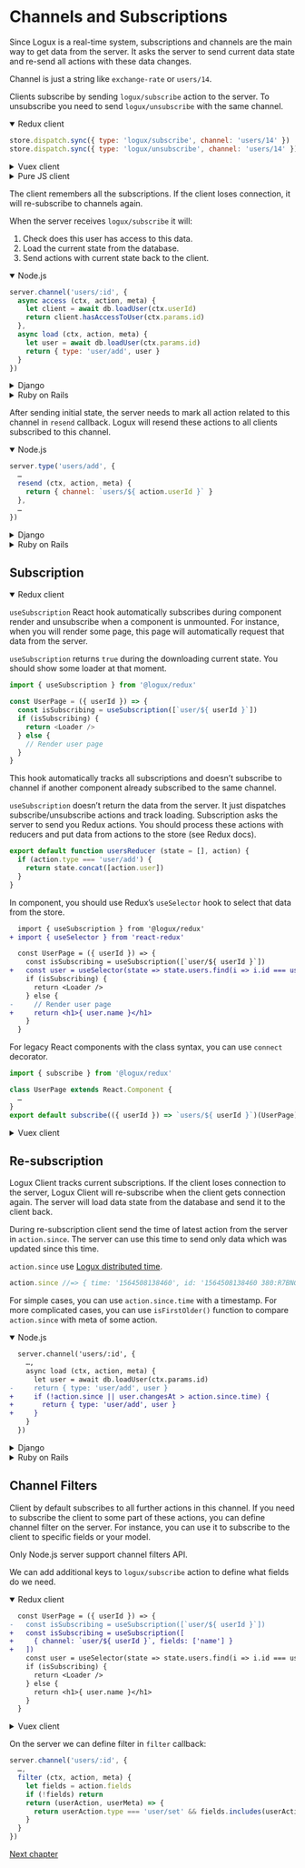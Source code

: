 
# Channels and Subscriptions

Since Logux is a real-time system, subscriptions and channels are the main way to get data from the server. It asks the server to send current data state and re-send all actions with these data changes.

Channel is just a string like `exchange-rate` or `users/14`.

Clients subscribe by sending `logux/subscribe` action to the server. To unsubscribe
you need to send `logux/unsubscribe` with the same channel.

<details open><summary>Redux client</summary>

```js
store.dispatch.sync({ type: 'logux/subscribe', channel: 'users/14' })
store.dispatch.sync({ type: 'logux/unsubscribe', channel: 'users/14' })
```

</details>
<details><summary>Vuex client</summary>

```js
store.commit.sync({ type: 'logux/subscribe', channel: 'users/14' })
store.commit.sync({ type: 'logux/unsubscribe', channel: 'users/14' })
```

</details>
<details><summary>Pure JS client</summary>

```js
client.log.add({ type: 'logux/subscribe', channel: 'users/14' }, { sync: true })
client.log.add({ type: 'logux/unsubscribe', channel: 'users/14' }, { sync: true })
```

</details>

The client remembers all the subscriptions. If the client loses connection, it will re-subscribe to channels again.

When the server receives `logux/subscribe` it will:

1. Check does this user has access to this data.
2. Load the current state from the database.
3. Send actions with current state back to the client.

<details open><summary>Node.js</summary>

```js
server.channel('users/:id', {
  async access (ctx, action, meta) {
    let client = await db.loadUser(ctx.userId)
    return client.hasAccessToUser(ctx.params.id)
  },
  async load (ctx, action, meta) {
    let user = await db.loadUser(ctx.params.id)
    return { type: 'user/add', user }
  }
})
```

</details>
<details><summary>Django</summary>

```python
class UserChannel(ChannelCommand):
    channel_pattern = r'^users/(?P<user_id>\w+)$'

    def access(self, action: Action, meta: Meta) -> bool:
        client = User.objects.get(pk=meta.user_id)
        return client.has_access_to_user(self.params['user_id'])

    def load(self, action: Action, meta: Meta):
        user = User.objects.get(pk=self.params['user_id'])
        return {'type': 'user/add', 'user': user.json()}
```

</details>
<details><summary>Ruby on Rails</summary>

```ruby
# app/logux/policies/channels/users.rb
module Policies
  module Actions
    class users < Policies::Base
      def subscribe?
        client = User.find(userId)
        id = action.channel.split('/')[1]
        return client.has_access_to_user? id
      end
    end
  end
end
```

```ruby
# app/logux/channels/users.rb
module Channels
  class Users < Logux::ChannelController
    def initial_data
      user = User.find(action.channel.split('/')[1])
      [{ type: 'user/add', user: user }]
    end
  end
end
```

</details>

After sending initial state, the server needs to mark all action related to this channel in `resend` callback. Logux will resend these actions to all clients subscribed to this channel.

<details open><summary>Node.js</summary>

```js
server.type('users/add', {
  …
  resend (ctx, action, meta) {
    return { channel: `users/${ action.userId }` }
  },
  …
})
```

</details>
<details><summary>Django</summary>

```python
class AddUserAction(ActionCommand):
    action_type = 'users/add'

    def resend(self, action: Action, meta: Optional[Meta]) -> Dict:
        return {'channels': [f'users/{action["userId"]}']}
```

</details>
<details><summary>Ruby on Rails</summary>

*Under construction. Until `resend` will be implemented in the gem.*

</details>


## Subscription

<details open><summary>Redux client</summary>

`useSubscription` React hook automatically subscribes during component render and unsubscribe when a component is unmounted. For instance, when you will render some page, this page will automatically request that data from the server.

`useSubscription` returns `true` during the downloading current state. You should show some loader at that moment.

```js
import { useSubscription } from '@logux/redux'

const UserPage = ({ userId }) => {
  const isSubscribing = useSubscription([`user/${ userId }`])
  if (isSubscribing) {
    return <Loader />
  } else {
    // Render user page
  }
}
```

This hook automatically tracks all subscriptions and doesn’t subscribe to channel if another component already subscribed to the same channel.

`useSubscription` doesn’t return the data from the server. It just dispatches subscribe/unsubscribe actions and track loading. Subscription asks the server to send you Redux actions. You should process these actions with reducers and put data from actions to the store (see Redux docs).

```js
export default function usersReducer (state = [], action) {
  if (action.type === 'user/add') {
    return state.concat([action.user])
  }
}
```

In component, you should use Redux’s `useSelector` hook to select that data from the store.

```diff
  import { useSubscription } from '@logux/redux'
+ import { useSelector } from 'react-redux'

  const UserPage = ({ userId }) => {
    const isSubscribing = useSubscription([`user/${ userId }`])
+   const user = useSelector(state => state.users.find(i => i.id === userId))
    if (isSubscribing) {
      return <Loader />
    } else {
-     // Render user page
+     return <h1>{ user.name }</h1>
    }
  }
```

For legacy React components with the class syntax, you can use `connect` decorator.

```js
import { subscribe } from '@logux/redux'

class UserPage extends React.Component {
  …
}
export default subscribe(({ userId }) => `users/${ userId }`)(UserPage)
```

</details>
<details><summary>Vuex client</summary>

Use `useSubscription` composable function or wrap template into `Subscribe` component.

`useSubscription` automatically subscribes for channels during component initialization and unsubscribe on unmounted. For instance, when you will render some page, that page will automatically request data from the server.

`useSubscription` returns `true` during loading the current state. You can use this to show the loading status.

```html
<template>
  <h1 v-if="isSubscribing">Loading</h1>
  <!-- Render user page -->
</template>

<script>
import { toRefs, computed } from 'vue'
import { useSubscription } from '@logux/vuex'

export default {
  props: ['userId'],
  setup (props) {
    let { userId } = toRefs(props)
    let channels = computed(() => [`users/${userId.value}`])
    let isSubscribing = useSubscription(channels)
    return { isSubscribing }
  }
}
</script>
```

This function automatically tracks all subscriptions and doesn’t subscribe to channel if another component already subscribed to the same channel.

`useSubscription` doesn’t receive the data from the server. It just sends `logux/subscribe` and `logux/unsubscribe` actions and tracks loading status. Subscription asks the server to send you actions. You should process these actions with Vuex mutation and put state from actions to the store (see Vuex docs).

In component, you should just return the state within a computed property as usual.

```diff
  <template>
    <h1 v-if="isSubscribing">Loading</h1>
-   <!-- Render user page -->
+   <h1 v-else>{{ user.name }}</h1>
  </template>

  <script>
  import { toRefs, computed } from 'vue'
- import { useSubscription } from '@logux/vuex'
+ import { useStore, useSubscription } from '@logux/vuex'

  export default {
    props: ['userId'],
    setup (props) {
      let { userId } = toRefs(props)
      let channels = computed(() => [`users/${userId.value}`])
      let isSubscribing = useSubscription(channels)
+
+     let store = useStore()
+     let user = computed(() => store.state.user[userId.value])
+
-     return { isSubscribing }
+     return { isSubscribing, user }
    }
  }
  </script>
```

`Subscribe` is a component with scoped slots. It takes a `channels` in its props and passes down the `isSubscribing`.

```html
<template>
  <subscribe :channels="[`user/${userId}`]" v-slot="{ isSubscribing }">
    <h1 v-if="isSubscribing">Loading</h1>
    <h1 v-else>{{ user.name }}</h1>
  </subscribe>
</template>

<script>
import { toRefs, computed } from 'vue'
import { Subscribe, useStore } from '@logux/vuex'

export default {
  components: { Subscribe },
  props: ['userId'],
  setup (props) {
    let { userId } = toRefs(props)

    let store = useStore()
    let user = computed(() => store.state.user[userId.value])

    return { userId, user }
  }
}
</script>
```
</details>


## Re-subscription

Logux Client tracks current subscriptions. If the client loses connection to the server, Logux Client will re-subscribe when the client gets connection again. The server will load data state from the database and send it to the client back.

During re-subscription client send the time of latest action from the server in `action.since`. The server can use this time to send only data which was updated since this time.

`action.since` use [Logux distributed time].

```js
action.since //=> { time: '1564508138460', id: '1564508138460 380:R7BNGAP5:px3-J3oc 0' }
```

For simple cases, you can use `action.since.time` with a timestamp. For more complicated cases, you can use `isFirstOlder()` function to compare `action.since` with meta of some action.

<details open><summary>Node.js</summary>

```diff
  server.channel('users/:id', {
    …,
    async load (ctx, action, meta) {
      let user = await db.loadUser(ctx.params.id)
-     return { type: 'user/add', user }
+     if (!action.since || user.changesAt > action.since.time) {
+       return { type: 'user/add', user }
+     }
    }
  })
```

</details>
<details><summary>Django</summary>

```python
class UserChannel(ChannelCommand):
    channel_pattern = r'^user/(?P<user_id>\w+)$'

    def load(self, action: Action, meta: Meta):
        user = User.objects.get(pk=self.params['user_id'])
        since = action.get('since', None)
        if since is None or (user.changes_at > since['time']):
            return {'type': 'user/name', 'user': user.json()}
```

</details>
<details><summary>Ruby on Rails</summary>

```ruby
# app/logux/channels/users.rb
module Channels
  class Users < Logux::ChannelController
    def initial_data
      user = User.find(action.channel.split('/')[1])
      if !since_time || since_time < user.changed_at
        [{ type: 'user/add', user: user }]
      end
    end
  end
end
```

</details>

[Logux distributed time]: ./meta.md#id-and-time


## Channel Filters

Client by default subscribes to all further actions in this channel. If you need to subscribe the client to some part of these actions, you can define channel filter on the server. For instance, you can use it to subscribe to the client to specific fields or your model.

Only Node.js server support channel filters API.

We can add additional keys to `logux/subscribe` action to define what fields do we need.

<details open><summary>Redux client</summary>

```diff
  const UserPage = ({ userId }) => {
-   const isSubscribing = useSubscription([`user/${ userId }`])
+   const isSubscribing = useSubscription([
+     { channel: `user/${ userId }`, fields: ['name'] }
+   ])
    const user = useSelector(state => state.users.find(i => i.id === userId))
    if (isSubscribing) {
      return <Loader />
    } else {
      return <h1>{ user.name }</h1>
    }
  }
```

</details>
<details><summary>Vuex client</summary>

```diff
  import { toRefs, computed } from 'vue'
  import { useStore, useSubscription } from '@logux/vuex'

  export default {
    props: ['userId'],
    setup (props) {
      let { userId } = toRefs(props)
-     let channels = computed(() => [`users/${userId.value}`])
+     let channels = computed(() => [
+       { channel: `users/${userId.value}`, fields: ['name'] }
+     ])
      let isSubscribing = useSubscription(channels)

      let store = useStore()
      let user = computed(() => store.state.user[userId.value])

      return { isSubscribing, user }
    }
  }
```

</details>

On the server we can define filter in `filter` callback:

```js
server.channel('users/:id', {
  …,
  filter (ctx, action, meta) {
    let fields = action.fields
    if (!fields) return
    return (userAction, userMeta) => {
      return userAction.type === 'user/set' && fields.includes(userAction.key)
    }
  }
})
```

[Next chapter](./reason.md)
